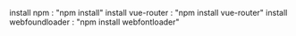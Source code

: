 install npm : "npm install"
install vue-router : "npm install vue-router"
install webfoundloader : "npm install webfontloader"